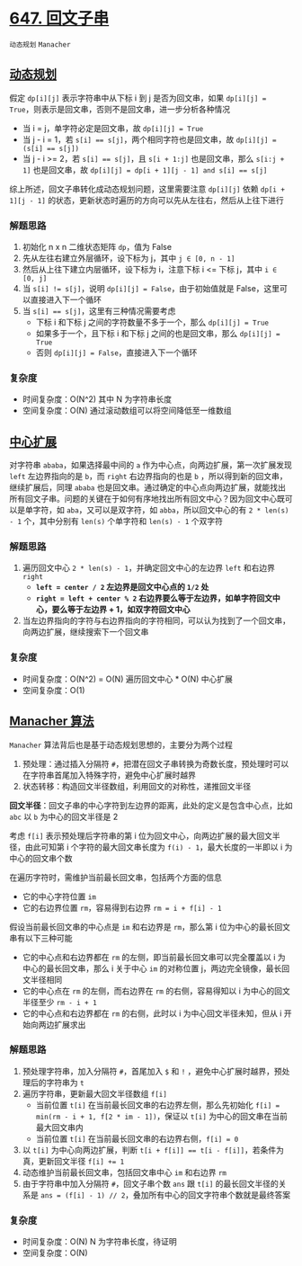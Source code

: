 # [647. 回文子串](https://leetcode-cn.com/problems/palindromic-substrings/solution/hui-wen-zi-chuan-by-leetcode-solution/)

`动态规划` `Manacher`

## [动态规划](https://leetcode-cn.com/problems/palindromic-substrings/solution/shu-ju-jie-gou-he-suan-fa-dong-tai-gui-h-3bms/)

假定 `dp[i][j]` 表示字符串中从下标 i 到 j 是否为回文串，如果 `dp[i][j] = True`，则表示是回文串，否则不是回文串，进一步分析各种情况

- 当 i = j，单字符必定是回文串，故 `dp[i][j] = True`
- 当 j - i = 1，若 `s[i] == s[j]`，两个相同字符也是回文串，故 `dp[i][j] = (s[i] == s[j])`
- 当 j - i >= 2，若 `s[i] == s[j]`，且 `s[i + 1:j]` 也是回文串，那么 `s[i:j + 1]` 也是回文串，故 `dp[i][j] = dp[i + 1][j - 1] and s[i] == s[j]`

综上所述，回文子串转化成动态规划问题，这里需要注意 `dp[i][j]` 依赖 `dp[i + 1][j - 1]` 的状态，更新状态时遍历的方向可以先从左往右，然后从上往下进行

### 解题思路

1. 初始化 n x n 二维状态矩阵 `dp`，值为 False
2. 先从左往右建立外层循环，设下标为 j，其中 `j ∈ [0, n - 1]`
3. 然后从上往下建立内层循环，设下标为 i，注意下标 i <= 下标 j，其中 `i ∈ [0, j]`
4. 当 `s[i] != s[j]`，说明 `dp[i][j] = False`，由于初始值就是 False，这里可以直接进入下一个循环
5. 当 `s[i] == s[j]`，这里有三种情况需要考虑
    - 下标 i 和下标 j 之间的字符数量不多于一个，那么 `dp[i][j] = True`
    - 如果多于一个，且下标 i 和下标 j 之间的也是回文串，那么 `dp[i][j] = True`
    - 否则 `dp[i][j] = False`，直接进入下一个循环

### 复杂度

- 时间复杂度：O(N^2) 其中 N 为字符串长度
- 空间复杂度：O(N) 通过滚动数组可以将空间降低至一维数组

## [中心扩展](https://leetcode-cn.com/problems/palindromic-substrings/solution/liang-dao-hui-wen-zi-chuan-de-jie-fa-xiang-jie-zho/)

对字符串 `ababa`，如果选择最中间的 `a` 作为中心点，向两边扩展，第一次扩展发现 `left` 左边界指向的是 `b`，而  `right` 右边界指向的也是 `b` ，所以得到新的回文串，继续扩展后，同理 `ababa`
也是回文串。通过确定的中心点向两边扩展，就能找出所有回文子串。问题的关键在于如何有序地找出所有回文中心？因为回文中心既可以是单字符，如 `aba`，又可以是双字符，如 `abba`，所以回文中心的有 `2 * len(s) - 1` 个，其中分别有 `len(s)` 个单字符和 `len(s) - 1` 个双字符

### 解题思路

1. 遍历回文中心 `2 * len(s) - 1`，并确定回文中心的左边界  `left` 和右边界 `right`
    - **`left = center / 2` 左边界是回文中心点的 `1/2` 处**
    - **`right = left + center % 2` 右边界要么等于左边界，如单字符回文中心，要么等于左边界 + 1，如双字符回文中心**
2. 当左边界指向的字符与右边界指向的字符相同，可以认为找到了一个回文串，向两边扩展，继续搜索下一个回文串

### 复杂度

- 时间复杂度：O(N^2)  = O(N) 遍历回文中心 * O(N) 中心扩展
- 空间复杂度：O(1)

## [Manacher 算法](https://writings.sh/post/algorithm-longest-palindromic-substring#manacher-方法)

`Manacher` 算法背后也是基于动态规划思想的，主要分为两个过程

1. 预处理：通过插入分隔符 `#`，把潜在回文子串转换为奇数长度，预处理时可以在字符串首尾加入特殊字符，避免中心扩展时越界
2. 状态转移：构造回文半径数组，利用回文的对称性，递推回文半径

**回文半径**：回文子串的中心字符到左边界的距离，此处的定义是包含中心点，比如 `abc` 以 `b` 为中心的回文半径是 2

考虑 `f[i]` 表示预处理后字符串的第 i 位为回文中心，向两边扩展的最大回文半径，由此可知第 i 个字符的最大回文串长度为 `f(i) - 1`，最大长度的一半即以 i 为中心的回文串个数

在遍历字符时，需维护当前最长回文串，包括两个方面的信息

- 它的中心字符位置 `im`
- 它的右边界位置 `rm`，容易得到右边界 `rm = i + f[i] - 1`

假设当前最长回文串的中心点是 `im` 和右边界是 `rm`，那么第 i 位为中心的最长回文串有以下三种可能

- 它的中心点和右边界都在 `rm` 的左侧，即当前最长回文串可以完全覆盖以 i 为中心的最长回文串，那么 i 关于中心 `im` 的对称位置 j，两边完全镜像，最长回文半径相同
- 它的中心点在 `rm` 的左侧，而右边界在 `rm` 的右侧，容易得知以 i 为中心的回文半径至少 `rm - i + 1`
- 它的中心点和右边界都在 `rm` 的右侧，此时以 i 为中心回文半径未知，但从 i 开始向两边扩展求出

### 解题思路

1. 预处理字符串，加入分隔符 `#`，首尾加入 `$` 和 `!` ，避免中心扩展时越界，预处理后的字符串为 `t`
2. 遍历字符串，更新最大回文半径数组 `f[i]`
    - 当前位置 `t[i]` 在当前最长回文串的右边界左侧，那么先初始化 `f[i] = min(rm - i + 1, f[2 * im - 1])`，保证以 `t[i]` 为中心的回文串在当前最大回文串内
    - 当前位置 `t[i]` 在当前最长回文串的右边界右侧，`f[i] = 0`
3. 以 `t[i]` 为中心向两边扩展，判断 `t[i + f[i]] == t[i - f[i]]`，若条件为真，更新回文半径 `f[i] += 1`
4. 动态维护当前最长回文串，包括回文串中心 `im` 和右边界 `rm`
5. 由于字符串中加入分隔符 `#`，回文子串个数 `ans` 跟  `t[i]` 的最长回文半径的关系是 `ans = (f[i] - 1) // 2`，叠加所有中心的回文字符串个数就是最终答案

### 复杂度

- 时间复杂度：O(N) N 为字符串长度，待证明
- 空间复杂度：O(N)
